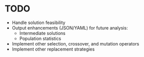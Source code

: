 # TODO

- Handle solution feasibility
- Output enhancements (JSON/YAML) for future analysis:
  - Intermediate solutions
  - Population statistics
- Implement other selection, crossover, and mutation operators
- Implement other replacement strategies

